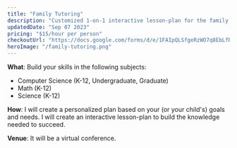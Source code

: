 ```yaml
---
title: "Family Tutoring"
description: "Customized 1-on-1 interactive lesson-plan for the family!"
updatedDate: "Sep 07 2023"
pricing: "$15/hour per person"
checkoutUrl: "https://docs.google.com/forms/d/e/1FAIpQLSfgeRzWO7q8EbLfRnxCsOokfZKd2Bf4umRllMhKNWnxgFPbfA/viewform?usp=pp_url&entry.927973310=Family+Tutoring"
heroImage: "/family-tutoring.png"
---
```


**What**: Build your skills in the following subjects:
- Computer Science (K-12, Undergraduate, Graduate)
- Math (K-12)
- Science (K-12)

**How**: I will create a personalized plan based on your (or your child's) goals and needs. I will create an interactive lesson-plan to build the knowledge needed to succeed.

**Venue**: It will be a virtual conference.



